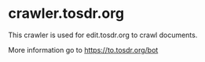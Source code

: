 # crawler.tosdr.org


This crawler is used for edit.tosdr.org to crawl documents.

More information go to https://to.tosdr.org/bot
